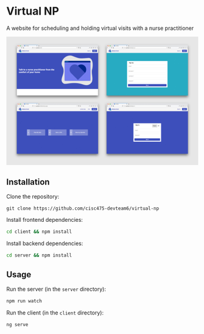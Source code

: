 # Virtual NP
A website for scheduling and holding virtual visits with a nurse practitioner

![Virtual NP Screenshot](screenshots/virtual-np.jpg)

## Installation
Clone the repository:
```
git clone https://github.com/cisc475-devteam6/virtual-np
```

Install frontend dependencies:
```sh
cd client && npm install
```

Install backend dependencies:
```sh
cd server && npm install
```

## Usage
Run the server (in the `server` directory):
```sh
npm run watch
```

Run the client (in the `client` directory):
```sh
ng serve
```
